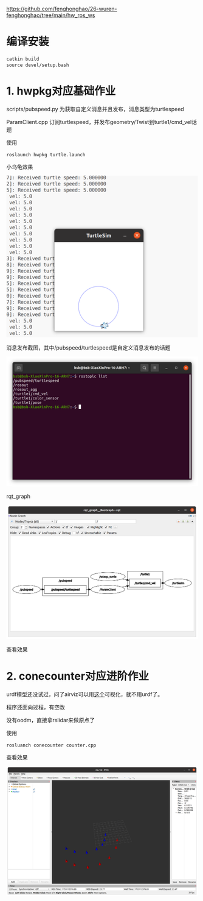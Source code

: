 https://github.com/fenghonghao/26-wuren-fenghonghao/tree/main/hw_ros_ws

# 编译安装

```
catkin build
source devel/setup.bash
```

# 1. hwpkg对应基础作业

scripts/pubspeed.py 为获取自定义消息并且发布，消息类型为turtlespeed

ParamClient.cpp 订阅turtlespeed，并发布geometry/Twist到turtle1/cmd_vel话题

使用

```
roslaunch hwpkg turtle.launch
```

小乌龟效果

![](imgs/turtle.png)

消息发布截图，其中/pubspeed/turtlespeed是自定义消息发布的话题

![](imgs/topic.png)

rqt_graph

![](imgs/rqt.png)

查看效果

# 2. conecounter对应进阶作业

urdf模型还没试过，问了airviz可以用[这个](https://wiki.ros.org/rviz/Tutorials/Markers%3A%20Basic%20Shapes)可视化，就不用urdf了。

程序还面向过程，有空改

没有oodm，直接拿rslidar来做原点了

使用

```
rosluanch conecounter counter.cpp
```

查看效果

![](imgs/rviz.png)